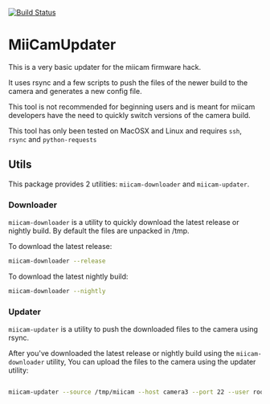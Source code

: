 [![Build Status](https://travis-ci.org/miicam/MiiCamUpdater.svg?branch=master)](https://travis-ci.org/miicam/MiiCamUpdater)

# MiiCamUpdater

This is a very basic updater for the miicam firmware hack.

It uses rsync and a few scripts to push the files of the 
newer build to the camera and generates a new config file.

This tool is not recommended for beginning users and is meant for miicam developers 
have the need to quickly switch versions of the camera build. 

This tool has only been tested on MacOSX and Linux 
and requires `ssh`, `rsync` and `python-requests`


## Utils

This package provides 2 utilities: `miicam-downloader` and `miicam-updater`.


### Downloader

`miicam-downloader` is a utility to quickly download the latest release or nightly build. 
By default the files are unpacked in /tmp.

To download the latest release:

```bash
miicam-downloader --release
```


To download the latest nightly build:

```bash
miicam-downloader --nightly
```


### Updater


`miicam-updater` is a utility to push the downloaded files to the camera using rsync. 

After you've downloaded the latest release or nightly build using the `miicam-downloader` utility, 
You can upload the files to the camera using the updater utility:

```bash

miicam-updater --source /tmp/miicam --host camera3 --port 22 --user root --verbose
```
